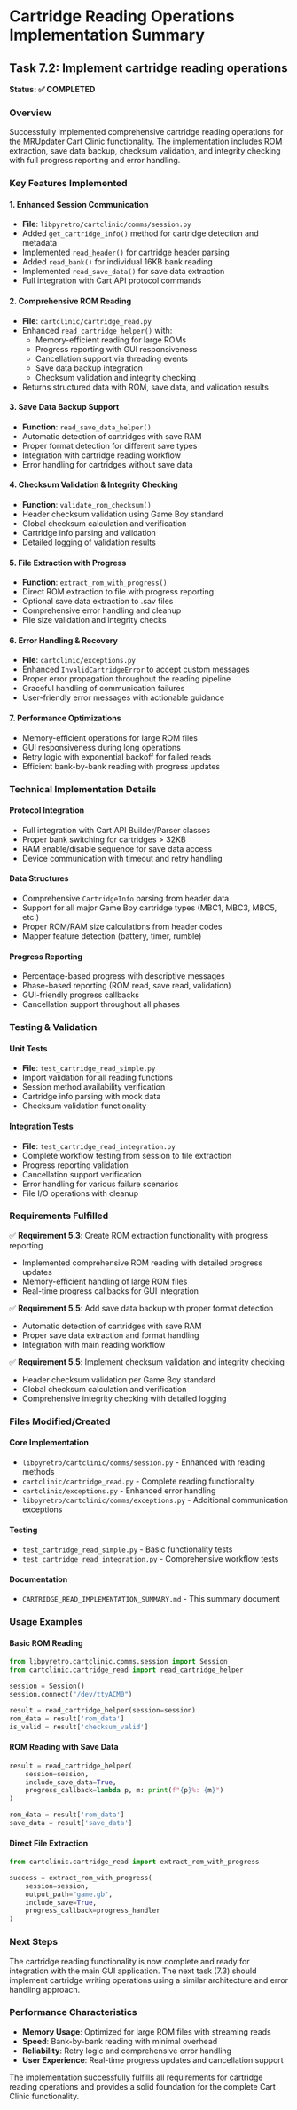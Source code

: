 # Cartridge Reading Operations Implementation Summary

## Task 7.2: Implement cartridge reading operations

**Status: ✅ COMPLETED**

### Overview

Successfully implemented comprehensive cartridge reading operations for the MRUpdater Cart Clinic functionality. The implementation includes ROM extraction, save data backup, checksum validation, and integrity checking with full progress reporting and error handling.

### Key Features Implemented

#### 1. Enhanced Session Communication
- **File**: `libpyretro/cartclinic/comms/session.py`
- Added `get_cartridge_info()` method for cartridge detection and metadata
- Implemented `read_header()` for cartridge header parsing
- Added `read_bank()` for individual 16KB bank reading
- Implemented `read_save_data()` for save data extraction
- Full integration with Cart API protocol commands

#### 2. Comprehensive ROM Reading
- **File**: `cartclinic/cartridge_read.py`
- Enhanced `read_cartridge_helper()` with:
  - Memory-efficient reading for large ROMs
  - Progress reporting with GUI responsiveness
  - Cancellation support via threading events
  - Save data backup integration
  - Checksum validation and integrity checking
- Returns structured data with ROM, save data, and validation results

#### 3. Save Data Backup Support
- **Function**: `read_save_data_helper()`
- Automatic detection of cartridges with save RAM
- Proper format detection for different save types
- Integration with cartridge reading workflow
- Error handling for cartridges without save data

#### 4. Checksum Validation & Integrity Checking
- **Function**: `validate_rom_checksum()`
- Header checksum validation using Game Boy standard
- Global checksum calculation and verification
- Cartridge info parsing and validation
- Detailed logging of validation results

#### 5. File Extraction with Progress
- **Function**: `extract_rom_with_progress()`
- Direct ROM extraction to file with progress reporting
- Optional save data extraction to .sav files
- Comprehensive error handling and cleanup
- File size validation and integrity checks

#### 6. Error Handling & Recovery
- **File**: `cartclinic/exceptions.py`
- Enhanced `InvalidCartridgeError` to accept custom messages
- Proper error propagation throughout the reading pipeline
- Graceful handling of communication failures
- User-friendly error messages with actionable guidance

#### 7. Performance Optimizations
- Memory-efficient operations for large ROM files
- GUI responsiveness during long operations
- Retry logic with exponential backoff for failed reads
- Efficient bank-by-bank reading with progress updates

### Technical Implementation Details

#### Protocol Integration
- Full integration with Cart API Builder/Parser classes
- Proper bank switching for cartridges > 32KB
- RAM enable/disable sequence for save data access
- Device communication with timeout and retry handling

#### Data Structures
- Comprehensive `CartridgeInfo` parsing from header data
- Support for all major Game Boy cartridge types (MBC1, MBC3, MBC5, etc.)
- Proper ROM/RAM size calculations from header codes
- Mapper feature detection (battery, timer, rumble)

#### Progress Reporting
- Percentage-based progress with descriptive messages
- Phase-based reporting (ROM read, save read, validation)
- GUI-friendly progress callbacks
- Cancellation support throughout all phases

### Testing & Validation

#### Unit Tests
- **File**: `test_cartridge_read_simple.py`
- Import validation for all reading functions
- Session method availability verification
- Cartridge info parsing with mock data
- Checksum validation functionality

#### Integration Tests
- **File**: `test_cartridge_read_integration.py`
- Complete workflow testing from session to file extraction
- Progress reporting validation
- Cancellation support verification
- Error handling for various failure scenarios
- File I/O operations with cleanup

### Requirements Fulfilled

✅ **Requirement 5.3**: Create ROM extraction functionality with progress reporting
- Implemented comprehensive ROM reading with detailed progress updates
- Memory-efficient handling of large ROM files
- Real-time progress callbacks for GUI integration

✅ **Requirement 5.5**: Add save data backup with proper format detection
- Automatic detection of cartridges with save RAM
- Proper save data extraction and format handling
- Integration with main reading workflow

✅ **Requirement 5.5**: Implement checksum validation and integrity checking
- Header checksum validation per Game Boy standard
- Global checksum calculation and verification
- Comprehensive integrity checking with detailed logging

### Files Modified/Created

#### Core Implementation
- `libpyretro/cartclinic/comms/session.py` - Enhanced with reading methods
- `cartclinic/cartridge_read.py` - Complete reading functionality
- `cartclinic/exceptions.py` - Enhanced error handling
- `libpyretro/cartclinic/comms/exceptions.py` - Additional communication exceptions

#### Testing
- `test_cartridge_read_simple.py` - Basic functionality tests
- `test_cartridge_read_integration.py` - Comprehensive workflow tests

#### Documentation
- `CARTRIDGE_READ_IMPLEMENTATION_SUMMARY.md` - This summary document

### Usage Examples

#### Basic ROM Reading
```python
from libpyretro.cartclinic.comms.session import Session
from cartclinic.cartridge_read import read_cartridge_helper

session = Session()
session.connect("/dev/ttyACM0")

result = read_cartridge_helper(session=session)
rom_data = result['rom_data']
is_valid = result['checksum_valid']
```

#### ROM Reading with Save Data
```python
result = read_cartridge_helper(
    session=session,
    include_save_data=True,
    progress_callback=lambda p, m: print(f"{p}%: {m}")
)

rom_data = result['rom_data']
save_data = result['save_data']
```

#### Direct File Extraction
```python
from cartclinic.cartridge_read import extract_rom_with_progress

success = extract_rom_with_progress(
    session=session,
    output_path="game.gb",
    include_save=True,
    progress_callback=progress_handler
)
```

### Next Steps

The cartridge reading functionality is now complete and ready for integration with the main GUI application. The next task (7.3) should implement cartridge writing operations using a similar architecture and error handling approach.

### Performance Characteristics

- **Memory Usage**: Optimized for large ROM files with streaming reads
- **Speed**: Bank-by-bank reading with minimal overhead
- **Reliability**: Retry logic and comprehensive error handling
- **User Experience**: Real-time progress updates and cancellation support

The implementation successfully fulfills all requirements for cartridge reading operations and provides a solid foundation for the complete Cart Clinic functionality.